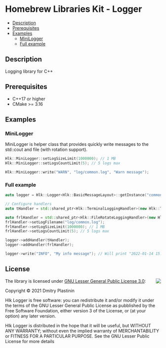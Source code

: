 # Homebrew Libraries Kit - Logger

- [Description](#description)
- [Prerequisites](#prerequisites)
- [Examples](#examples)
    - [MiniLogger](#minilogger)
    - [Full example](#full-example)

## Description

Logging library for C++

## Prerequisites

- C++17 or higher
- CMake >= 3.16

## Examples

### MiniLogger

MiniLogger is helper class that provides quickly write messages to the std::cout and file (with rotation support).

```cpp
Hlk::MiniLogger::setLogSizeLimit(1000000); // 1 MB
Hlk::MiniLogger::setLogsCountLimit(5); // 5 logs max

Hlk::MiniLogger::write("WARN", "log/common.log", "Warn message");
```

### Full example

```cpp
auto logger = Hlk::Logger<Hlk::BasicMessageLayout>::getInstance("common");

// Configure handlers
auto tHandler = std::shared_ptr<Hlk::TerminalLoggingHandler>(new Hlk::TerminalLoggingHandler());

auto frlHandler = std::shared_ptr<Hlk::FileRotateLoggingHandler>(new Hlk::FileRotateLoggingHandler());
frlHandler->setLogFilename("log/common.log");
frlHandler->setLogSizeLimit(1000000); // 1 MB
frlHandler->setLogsCountLimit(5); // 5 logs max

logger->addHandler(tHandler);
logger->addHandler(frlHandler);

logger->write("INFO", "My info message"); // Will print "2022-01-14 15:04:30 [INFO] - My info message" on the console
```

## License
<img align="right" src="https://www.gnu.org/graphics/lgplv3-with-text-154x68.png">

The library is licensed under [GNU Lesser General Public License 3.0](https://www.gnu.org/licenses/lgpl-3.0.txt):

Copyright © 2021 Dmitry Plastinin

Hlk Logger is free software: you can redistribute it and/or modify it under the terms of the GNU Lesser General Public License as pubblished by the Free Software Foundation, either version 3 of the License, or (at your option) any later version.

Hlk Logger is distributed in the hope that it will be useful, but WITHOUT ANY WARRANTY; without even the implied warranty of MERCHANTABILITY or FITNESS FOR A PARTICULAR PURPOSE. See the GNU Lesser Public License for more details